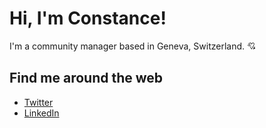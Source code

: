 # Hi, I'm Constance!

I'm a community manager based in Geneva, Switzerland. 💘


## Find me around the web 

 - [Twitter](https://twitter.com/constanceraffy) 
 - [LinkedIn](https://www.linkedin.com/in/constance-raffy/)
